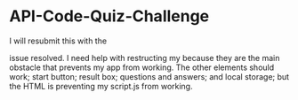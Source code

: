 # API-Code-Quiz-Challenge

I will resubmit this with the <div> issue resolved. I need help with restructing my <divs> because they are the main obstacle that prevents my app from working. The other elements should work; start button; result box; questions and answers; and local storage; but the HTML is preventing my script.js from working. 